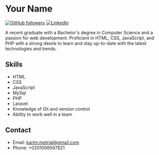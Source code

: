 # Your Name

[![GitHub followers](https://img.shields.io/github/followers/your-username.svg?label=Follow&style=social)](https://github.com/KarimMetrial)
[![LinkedIn](https://img.shields.io/badge/-LinkedIn-black.svg?style=flat-square&logo=linkedin&colorB=555)](https://www.linkedin.com/in/karem-metrial-4a967720a/)

A recent graduate with a Bachelor's degree in Computer Science and a passion for web development. Proficient in HTML, CSS, JavaScript, and PHP with a strong desire to learn and stay up-to-date with the latest technologies and trends.

## Skills

- HTML
- CSS
- JavaScript
- MySql
- PHP
- Laravel
- Knowledge of Git and version control
- Ability to work well in a team

## Contact

- Email: karim.metrial@gmail.com
- Phone: +0201006567821
